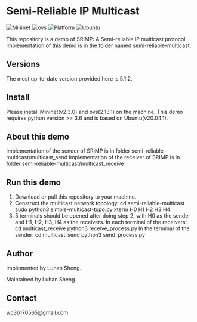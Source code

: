 # Semi-Reliable IP Multicast

![Mininet](https://img.shields.io/badge/Mininet-2.3.0-blue)
![ovs](https://img.shields.io/badge/ovs-2.13.1-yellowgreen)
![Platform](https://img.shields.io/badge/platform-Linux-lightgray.svg)
![Ubuntu](https://img.shields.io/badge/Ubuntu-20.04.1-orange)

This repository is a demo of SRIMP: A Semi-reliable IP multicast protocol. 
Implementation of this demo is in the folder named semi-reliable-multicast.


## <a name="versions"></a> Versions

The most up-to-date version provided here is 5.1.2.


## Install
Please install Mininet(v2.3.0) and ovs(2.13.1) on the machine.
This demo requires python version >= 3.6 and is based on Ubuntu(v20.04.1).

## About this demo
Implementation of the sender of SRIMP is in folder semi-reliable-multicast/multicast_send
Implementation of the receiver of SRIMP is in folder semi-reliable-multicast/multicast_receive

## Run this demo
1. Download or pull this repository to your machine.
2. Construct the multicast network topology.
cd semi-reliable-multicast
sudo python3 simple-multicast-topo.py 
xterm H0 H1 H2 H3 H4
3. 5 terminals should be opened after doing step 2, with H0 as the sender and H1, H2, H3, H4 as the receivers.
In each terminal of the receivers:
cd multicast_receive
python3 receive_process.py
In the terminal of the sender:
cd multicast_send
python3 send_process.py

## Author

Implemented by Luhan Sheng.

Maintained by Luhan Sheng.

## Contact

wc36170565@gmail.com

